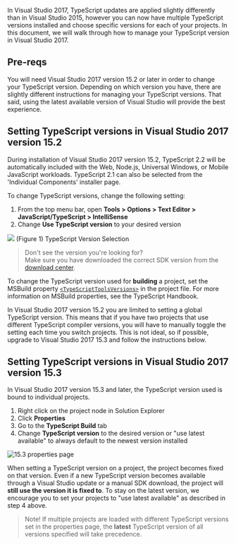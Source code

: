 In Visual Studio 2017, TypeScript updates are applied slightly differently than in Visual Studio 2015, however you can now have multiple TypeScript versions installed and choose specific versions for each of your projects.
In this document, we will walk through how to manage your TypeScript version in Visual Studio 2017.

## Pre-reqs

You will need Visual Studio 2017 version 15.2 or later in order to change your TypeScript version. 
Depending on which version you have, there are slightly different instructions for managing your TypeScript versions.
That said, using the latest available version of Visual Studio will provide the best experience.  

## Setting TypeScript versions in Visual Studio 2017 version 15.2

During installation of Visual Studio 2017 version 15.2, TypeScript 2.2 will be automatically included with the Web, Node.js, Universal Windows, or Mobile JavaScript workloads. TypeScript 2.1 can also be selected from the 'Individual Components' installer page. 

To change TypeScript versions, change the following setting:

1. From the top menu bar, open **Tools > Options > Text Editor > JavaScript/TypeScript > IntelliSense**
2. Change **Use TypeScript version** to your desired version

![](https://www.visualstudio.com/en-us/news/releasenotes/media/tsversion-2.png)
(Figure 1) TypeScript Version Selection

> Don't see the version you're looking for?  
Make sure you have downloaded the correct SDK version from the [download center](https://www.microsoft.com/en-us/download/details.aspx?id=55258).

To change the TypeScript version used for **building** a project, set the MSBuild property [`<TypeScriptToolsVersions>`](http://www.typescriptlang.org/docs/handbook/compiler-options-in-msbuild.html#toolsversion) in the project file. For more information on MSBuild properties, see the TypeScript Handbook.

In Visual Studio 2017 version 15.2 you are limited to setting a global TypeScript version.
This means that if you have two projects that use different TypeScript compiler versions, you will have to manually toggle the setting each time you switch projects.
This is not ideal, so if possible, upgrade to Visual Studio 2017 15.3 and follow the instructions below.

## Setting TypeScript versions in Visual Studio 2017 version 15.3

In Visual Studio 2017 version 15.3 and later, the TypeScript version used is bound to individual projects.

1. Right click on the project node in Solution Explorer 
2. Click **Properties**
3. Go to the **TypeScript Build** tab
4. Change **TypeScript version** to the desired version or "use latest available" to always default to the newest version installed

![15.3 properties page](https://user-images.githubusercontent.com/820883/27146889-b7498fd2-50ef-11e7-86c3-af1d84bf3d1d.png "15.3 properties page")

When setting a TypeScript version on a project, the project becomes fixed on that version.
Even if a new TypeScript version becomes available through a Visual Studio update or a manual SDK download, the project will **still use the version it is fixed to**.
To stay on the latest version, we encourage you to set your projects to "use latest available" as described in step 4 above.

> Note! If multiple projects are loaded with different TypeScript versions set in the properties page, the **latest** TypeScript version of all versions specified will take precedence.
